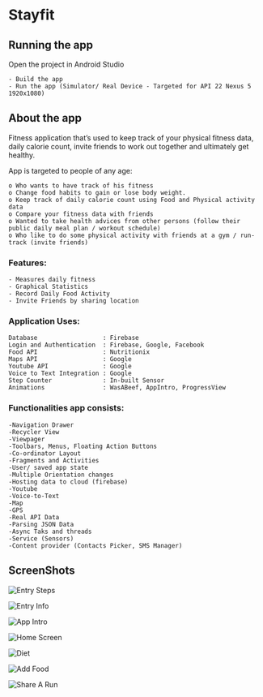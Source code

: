 # Stayfit

## Running the app
  Open the project in Android Studio
  
    - Build the app
    - Run the app (Simulator/ Real Device - Targeted for API 22 Nexus 5 1920x1080)

## About the app

  Fitness application that’s used to keep track of your physical fitness data, daily calorie count, invite friends to work out together and ultimately get healthy.

App is targeted to people of any age:
  
    o Who wants to have track of his fitness
    o Change food habits to gain or lose body weight.
    o Keep track of daily calorie count using Food and Physical activity data
    o Compare your fitness data with friends
    o Wanted to take health advices from other persons (follow their public daily meal plan / workout schedule)
    o Who like to do some physical activity with friends at a gym / run-track (invite friends)

### Features:

    - Measures daily fitness
    - Graphical Statistics
    - Record Daily Food Activity
    - Invite Friends by sharing location

### Application Uses:

    Database                  : Firebase
    Login and Authentication  : Firebase, Google, Facebook
    Food API                  : Nutritionix
    Maps API                  : Google
    Youtube API               : Google
    Voice to Text Integration : Google
    Step Counter              : In-built Sensor
    Animations                : WasABeef, AppIntro, ProgressView

### Functionalities app consists:

    -Navigation Drawer
    -Recycler View
    -Viewpager
    -Toolbars, Menus, Floating Action Buttons
    -Co-ordinator Layout
    -Fragments and Activities
    -User/ saved app state
    -Multiple Orientation changes
    -Hosting data to cloud (firebase)
    -Youtube
    -Voice-to-Text
    -Map
    -GPS
    -Real API Data
    -Parsing JSON Data
    -Async Taks and threads
    -Service (Sensors)
    -Content provider (Contacts Picker, SMS Manager)

## ScreenShots

![Entry Steps](https://github.com/rahulmaddineni/Stayfit/blob/master/Screenshots/Phone%20Screenshot%201.jpg)

![Entry Info](https://github.com/rahulmaddineni/Stayfit/blob/master/Screenshots/Phone%20Screenshot%202.jpg)

![App Intro](https://github.com/rahulmaddineni/Stayfit/blob/master/Screenshots/Phone%20Screenshot%203.jpg)

![Home Screen](https://github.com/rahulmaddineni/Stayfit/blob/master/Screenshots/Phone%20Screenshot%204.jpg)

![Diet](https://github.com/rahulmaddineni/Stayfit/blob/master/Screenshots/Phone%20Screenshot%205.jpg)

![Add Food](https://github.com/rahulmaddineni/Stayfit/blob/master/Screenshots/Phone%20Screenshot%206.jpg)

![Share A Run](https://github.com/rahulmaddineni/Stayfit/blob/master/Screenshots/Phone%20Screenshot%207.jpg)
